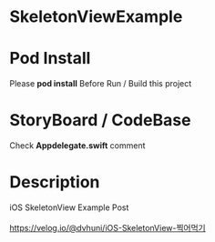 # SkeletonViewExample

# Pod Install
Please **pod install** Before Run / Build this project

# StoryBoard / CodeBase
Check **Appdelegate.swift** comment 

# Description
iOS SkeletonView Example Post<br/><br/>
https://velog.io/@dvhuni/iOS-SkeletonView-찍어먹기

